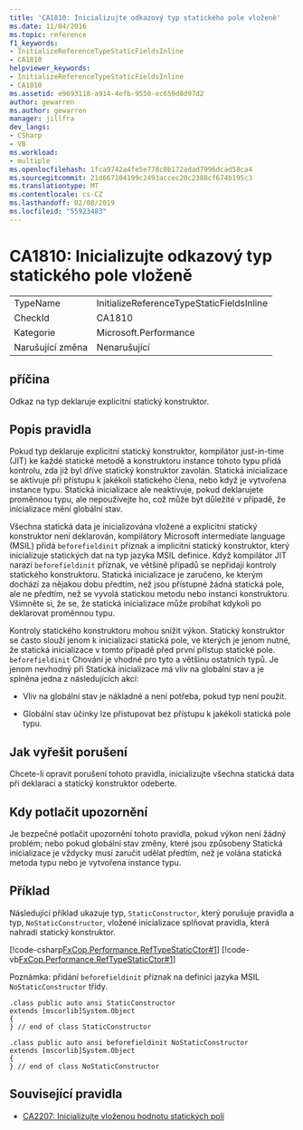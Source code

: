 ```yaml
---
title: 'CA1810: Inicializujte odkazový typ statického pole vloženě'
ms.date: 11/04/2016
ms.topic: reference
f1_keywords:
- InitializeReferenceTypeStaticFieldsInline
- CA1810
helpviewer_keywords:
- InitializeReferenceTypeStaticFieldsInline
- CA1810
ms.assetid: e9693118-a914-4efb-9550-ec659d8d97d2
author: gewarren
ms.author: gewarren
manager: jillfra
dev_langs:
- CSharp
- VB
ms.workload:
- multiple
ms.openlocfilehash: 1fca9742a4fe5e778c0b172adad7996dcad58ca4
ms.sourcegitcommit: 21d667104199c2493accec20c2388cf674b195c3
ms.translationtype: MT
ms.contentlocale: cs-CZ
ms.lasthandoff: 02/08/2019
ms.locfileid: "55923483"
---
```

# <a name="ca1810-initialize-reference-type-static-fields-inline"></a>CA1810: Inicializujte odkazový typ statického pole vloženě

|||
|-|-|
|TypeName|InitializeReferenceTypeStaticFieldsInline|
|CheckId|CA1810|
|Kategorie|Microsoft.Performance|
|Narušující změna|Nenarušující|

## <a name="cause"></a>příčina
 Odkaz na typ deklaruje explicitní statický konstruktor.

## <a name="rule-description"></a>Popis pravidla
 Pokud typ deklaruje explicitní statický konstruktor, kompilátor just-in-time (JIT) ke každé statické metodě a konstruktoru instance tohoto typu přidá kontrolu, zda již byl dříve statický konstruktor zavolán. Statická inicializace se aktivuje při přístupu k jakékoli statického člena, nebo když je vytvořena instance typu. Statická inicializace ale neaktivuje, pokud deklarujete proměnnou typu, ale nepoužívejte ho, což může být důležité v případě, že inicializace mění globální stav.

 Všechna statická data je inicializována vložené a explicitní statický konstruktor není deklarován, kompilátory Microsoft intermediate language (MSIL) přidá `beforefieldinit` příznak a implicitní statický konstruktor, který inicializuje statických dat na typ jazyka MSIL definice. Když kompilátor JIT narazí `beforefieldinit` příznak, ve většině případů se nepřidají kontroly statického konstruktoru. Statická inicializace je zaručeno, ke kterým dochází za nějakou dobu předtím, než jsou přístupné žádná statická pole, ale ne předtím, než se vyvolá statickou metodu nebo instanci konstruktoru. Všimněte si, že se, že statická inicializace může probíhat kdykoli po deklarovat proměnnou typu.

 Kontroly statického konstruktoru mohou snížit výkon. Statický konstruktor se často slouží jenom k inicializaci statická pole, ve kterých je jenom nutné, že statická inicializace v tomto případě před první přístup statické pole. `beforefieldinit` Chování je vhodné pro tyto a většinu ostatních typů. Je jenom nevhodný při Statická inicializace má vliv na globální stav a je splněna jedna z následujících akcí:

- Vliv na globální stav je nákladné a není potřeba, pokud typ není použit.

- Globální stav účinky lze přistupovat bez přístupu k jakékoli statická pole typu.

## <a name="how-to-fix-violations"></a>Jak vyřešit porušení
 Chcete-li opravit porušení tohoto pravidla, inicializujte všechna statická data při deklaraci a statický konstruktor odeberte.

## <a name="when-to-suppress-warnings"></a>Kdy potlačit upozornění
 Je bezpečné potlačit upozornění tohoto pravidla, pokud výkon není žádný problém; nebo pokud globální stav změny, které jsou způsobeny Statická inicializace je vždycky musí zaručit udělat předtím, než je volána statická metoda typu nebo je vytvořena instance typu.

## <a name="example"></a>Příklad

Následující příklad ukazuje typ, `StaticConstructor`, který porušuje pravidla a typ, `NoStaticConstructor`, vložené inicializace splňovat pravidla, která nahradí statický konstruktor.

[!code-csharp[FxCop.Performance.RefTypeStaticCtor#1](../code-quality/codesnippet/CSharp/ca1810-initialize-reference-type-static-fields-inline_1.cs)]
[!code-vb[FxCop.Performance.RefTypeStaticCtor#1](../code-quality/codesnippet/VisualBasic/ca1810-initialize-reference-type-static-fields-inline_1.vb)]

Poznámka: přidání `beforefieldinit` příznak na definici jazyka MSIL `NoStaticConstructor` třídy.

```
.class public auto ansi StaticConstructor
extends [mscorlib]System.Object
{
} // end of class StaticConstructor

.class public auto ansi beforefieldinit NoStaticConstructor
extends [mscorlib]System.Object
{
} // end of class NoStaticConstructor
```

## <a name="related-rules"></a>Související pravidla

- [CA2207: Inicializujte vloženou hodnotu statických polí](../code-quality/ca2207-initialize-value-type-static-fields-inline.md)